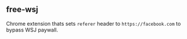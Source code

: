 ## free-wsj
Chrome extension thats sets `referer` header to `https://facebook.com`
to bypass WSJ paywall.

